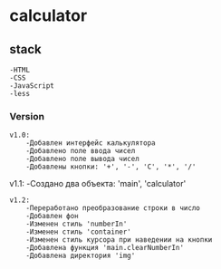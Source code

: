 # calculator

## stack
```
-HTML
-CSS
-JavaScript
-less
```
### Version
```
v1.0:
    -Добавлен интерфейс калькулятора
    -Добавлено поле ввода чисел
    -Добавлено поле вывода чисел
    -Добавлены кнопки: '+', '-', 'C', '*', '/'
```
v1.1: 
    -Создано два объекта: 'main', 'calculator'
```
v1.2: 
    -Переработано преобразование строки в число
    -Добавлен фон
    -Изменен стиль 'numberIn'
    -Изменен стиль 'container'
    -Изменен стиль курсора при наведении на кнопки
    -Добавлена функция 'main.clearNumberIn'
    -Добавлена директория 'img'
``` 